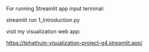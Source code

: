 For running Streamlit app input terminal:

streamlit run 1_Introduction.py 

visit my visualization web app:

https://tphathuin-visualization-project-g4.streamlit.app/
